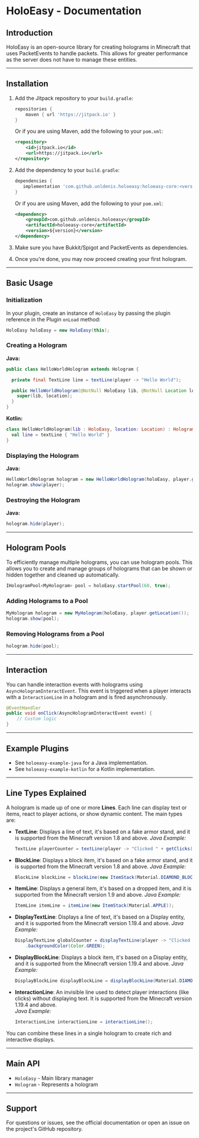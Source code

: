 # HoloEasy - Documentation

## Introduction

HoloEasy is an open-source library for creating holograms in Minecraft that uses PacketEvents to handle packets. This allows for greater performance as the server does not have to manage these entities.

---

## Installation

1. Add the Jitpack repository to your `build.gradle`:
   ```groovy
   repositories {
       maven { url 'https://jitpack.io' }
   }
   ```
   
    Or if you are using Maven, add the following to your `pom.xml`:
    ```xml
    <repository>
        <id>jitpack.io</id>
        <url>https://jitpack.io</url>
    </repository>
    ```
   
2. Add the dependency to your `build.gradle`:
   ```groovy
   dependencies {
      implementation 'com.github.unldenis.holoeasy:holoeasy-core:<version>'
   }
   ```
   
    Or if you are using Maven, add the following to your `pom.xml`:
    ```xml
    <dependency>
        <groupId>com.github.unldenis.holoeasy</groupId>
        <artifactId>holoeasy-core</artifactId>
        <version>${version}</version>
    </dependency>
    ```
   
3. Make sure you have Bukkit/Spigot and PacketEvents as dependencies.

4. Once you’re done, you may now proceed creating your first hologram.


---

## Basic Usage

### Initialization

In your plugin, create an instance of `HoloEasy` by passing the plugin reference in the Plugin `onLoad` method:

```java
HoloEasy holoEasy = new HoloEasy(this);
```

### Creating a Hologram

**Java:**
```java
public class HelloWorldHologram extends Hologram {

  private final TextLine line = textLine(player -> "Hello World");

  public HelloWorldHologram(@NotNull HoloEasy lib, @NotNull Location location) {
    super(lib, location);
  }
}
```

**Kotlin:**
```kotlin
class HelloWorldHologram(lib : HoloEasy, location: Location) : Hologram(lib, location) {
  val line = textLine { "Hello World" }
}
```

### Displaying the Hologram

**Java:**
```java
HelloWorldHologram hologram = new HelloWorldHologram(holoEasy, player.getLocation());
hologram.show(player);
```

### Destroying the Hologram

**Java:**
```java
hologram.hide(player);
```

---

## Hologram Pools

To efficiently manage multiple holograms, you can use hologram pools. 
This allows you to create and manage groups of holograms that can be shown or hidden together and cleaned up automatically.

```java
IHologramPool<MyHologram> pool = holoEasy.startPool(60, true);
```

### Adding Holograms to a Pool

```java
MyHologram hologram = new MyHologram(holoEasy, player.getLocation());
hologram.show(pool);
```

### Removing Holograms from a Pool

```java
hologram.hide(pool);
```

---

## Interaction

You can handle interaction events with holograms using `AsyncHologramInteractEvent`.
This event is triggered when a player interacts with a `InteractionLine` in a hologram and is fired asynchronously.

```java
@EventHandler
public void onClick(AsyncHologramInteractEvent event) {
    // Custom logic
}
```

---

## Example Plugins

- See `holoeasy-example-java` for a Java implementation.
- See `holoeasy-example-kotlin` for a Kotlin implementation.

---

## Line Types Explained

A hologram is made up of one or more **Lines**. Each line can display text or items, react to player actions, or show dynamic content. The main types are:

- **TextLine**: Displays a line of text, it's based on a fake armor stand, and it is supported from the Minecraft version 1.8 and above.
  *Java Example:*
  ```java
  TextLine playerCounter = textLine(player -> "Clicked " + getClicks(player) + " times by " + player.getName());
  ```

- **BlockLine**: Displays a block item, it's based on a fake armor stand, and it is supported from the Minecraft version 1.8 and above. 
  *Java Example:*
  ```java
  BlockLine blockLine = blockLine(new ItemStack(Material.DIAMOND_BLOCK));
  ```

- **ItemLine**: Displays a general item, it's based on a dropped item, and it is supported from the Minecraft version 1.9 and above.
  *Java Example:*
  ```java
  ItemLine itemLine = itemLine(new ItemStack(Material.APPLE));
  ```

- **DisplayTextLine**: Displays a line of text, it's based on a Display entity, and it is supported from the Minecraft version 1.19.4 and above. 
  *Java Example:*
  ```java
  DisplayTextLine globalCounter = displayTextLine(player -> "Clicked " + (++clickCount) + " times")
      .backgroundColor(Color.GREEN);
  ```

- **DisplayBlockLine**: Displays a block item, it's based on a Display entity, and it is supported from the Minecraft version 1.19.4 and above.
  *Java Example:*
  ```java
  DisplayBlockLine displayBlockLine = displayBlockLine(Material.DIAMOND_BLOCK);
  ```

- **InteractionLine**: An invisible line used to detect player interactions (like clicks) without displaying text. It is supported from the Minecraft version 1.19.4 and above.   
  *Java Example:*
  ```java
  InteractionLine interactionLine = interactionLine();
  ```

You can combine these lines in a single hologram to create rich and interactive displays.

---

## Main API

- `HoloEasy` - Main library manager
- `Hologram` - Represents a hologram

---

## Support

For questions or issues, see the official documentation or open an issue on the project's GitHub repository.